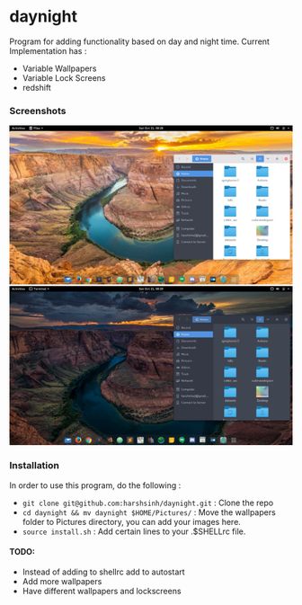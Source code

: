 # daynight
Program for adding functionality based on day and night time.
Current Implementation has :
* Variable Wallpapers
* Variable Lock Screens
* redshift

### Screenshots
![screenshot1](./screenshots/ss1.png)
![nightforscreenshot1](./screenshots/ss1n.png)

### Installation
In order to use this program, do the following :
* `git clone git@github.com:harshsinh/daynight.git` : Clone the repo
* `cd daynight && mv daynight $HOME/Pictures/` : Move the wallpapers folder to Pictures directory, you can add your images here.
* `source install.sh` : Add certain lines to your .$SHELLrc file.


#### TODO:
* Instead of adding to shellrc add to autostart
* Add more wallpapers
* Have different wallpapers and lockscreens
